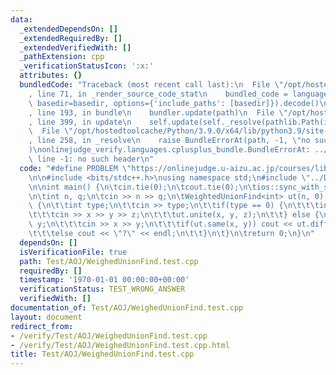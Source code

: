 ```yaml
---
data:
  _extendedDependsOn: []
  _extendedRequiredBy: []
  _extendedVerifiedWith: []
  _pathExtension: cpp
  _verificationStatusIcon: ':x:'
  attributes: {}
  bundledCode: "Traceback (most recent call last):\n  File \"/opt/hostedtoolcache/Python/3.9.0/x64/lib/python3.9/site-packages/onlinejudge_verify/documentation/build.py\"\
    , line 71, in _render_source_code_stat\n    bundled_code = language.bundle(stat.path,\
    \ basedir=basedir, options={'include_paths': [basedir]}).decode()\n  File \"/opt/hostedtoolcache/Python/3.9.0/x64/lib/python3.9/site-packages/onlinejudge_verify/languages/cplusplus.py\"\
    , line 193, in bundle\n    bundler.update(path)\n  File \"/opt/hostedtoolcache/Python/3.9.0/x64/lib/python3.9/site-packages/onlinejudge_verify/languages/cplusplus_bundle.py\"\
    , line 399, in update\n    self.update(self._resolve(pathlib.Path(included), included_from=path))\n\
    \  File \"/opt/hostedtoolcache/Python/3.9.0/x64/lib/python3.9/site-packages/onlinejudge_verify/languages/cplusplus_bundle.py\"\
    , line 258, in _resolve\n    raise BundleErrorAt(path, -1, \"no such header\"\
    )\nonlinejudge_verify.languages.cplusplus_bundle.BundleErrorAt: ../DataStructure/WeightedUnionFind.cpp:\
    \ line -1: no such header\n"
  code: "#define PROBLEM \"https://onlinejudge.u-aizu.ac.jp/courses/library/3/DSL/1/DSL_1_B\"\
    \n\n#include <bits/stdc++.h>\nusing namespace std;\n#include \"../DataStructure/WeightedUnionFind.cpp\"\
    \n\nint main() {\n\tcin.tie(0);\n\tcout.tie(0);\n\tios::sync_with_stdio(false);\n\
    \n\tint n, q;\n\tcin >> n >> q;\n\tWeightedUnionFind<int> ut(n, 0);\n\twhile(q--)\
    \ {\n\t\tint type;\n\t\tcin >> type;\n\t\tif(type == 0) {\n\t\t\tint x, y, z;\n\
    \t\t\tcin >> x >> y >> z;\n\t\t\tut.unite(x, y, z);\n\t\t} else {\n\t\t\tint x,\
    \ y;\n\t\t\tcin >> x >> y;\n\t\t\tif(ut.same(x, y)) cout << ut.diff(x, y) << endl;\n\
    \t\t\telse cout << \"?\" << endl;\n\t\t}\n\t}\n\treturn 0;\n}\n"
  dependsOn: []
  isVerificationFile: true
  path: Test/AOJ/WeighedUnionFind.test.cpp
  requiredBy: []
  timestamp: '1970-01-01 00:00:00+00:00'
  verificationStatus: TEST_WRONG_ANSWER
  verifiedWith: []
documentation_of: Test/AOJ/WeighedUnionFind.test.cpp
layout: document
redirect_from:
- /verify/Test/AOJ/WeighedUnionFind.test.cpp
- /verify/Test/AOJ/WeighedUnionFind.test.cpp.html
title: Test/AOJ/WeighedUnionFind.test.cpp
---
```

